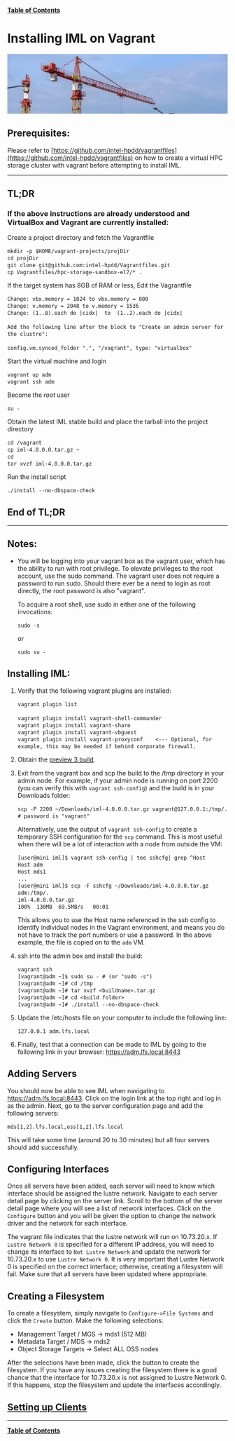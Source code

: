 [**Table of Contents**](cd_TOC.md)

# Installing IML on Vagrant

![clustre](md_Graphics/installing_sm.jpg)

## Prerequisites:
Please refer to [https://github.com/intel-hpdd/vagrantfiles](https://github.com/intel-hpdd/vagrantfiles) on how to create a virtual HPC storage cluster with vagrant before attempting to install IML.

---
## TL;DR

### If the above instructions are already understood and VirtualBox and Vagrant are currently installed:

Create a project directory and fetch the Vagrantfile

```
mkdir -p $HOME/vagrant-projects/projDir
cd projDir
git clone git@github.com:intel-hpdd/Vagrantfiles.git
cp Vagrantfiles/hpc-storage-sandbox-el7/* .
```

If the target system has 8GB of RAM or less, Edit the Vagrantfile

```
Change: vbx.memory = 1024 to vbx.memory = 800
Change: v.memory = 2048 to v.memory = 1536
Change: (1..8).each do |cidx|  to  (1..2).each do |cidx|

Add the following line after the block to "Create an admin server for the clustre":

config.vm.synced_folder ".", "/vagrant", type: "virtualbox"
```

Start the virtual machine and login

```
vagrant up adm
vagrant ssh adm
```

Become the *root* user

```
su -
```

Obtain the latest IML stable build and place the tarball into the project directory

```
cd /vagrant
cp iml-4.0.0.0.tar.gz ~ 
cd
tar xvzf iml-4.0.0.0.tar.gz 
```

Run the install script

```
./install --no-dbspace-check
```

## End of TL;DR
---

## Notes:
- You will be logging into your vagrant box as the vagrant user, which has the ability to run with root privilege. To elevate privileges to the root account, use the sudo command. The vagrant user does not require a password to run sudo. Should there ever be a need to login as root directly, the root password is also "vagrant". 

    To acquire a root shell, use sudo in either one of the following invocations:
    ```
    sudo -s
    ```
    or
    ```
    sudo su -
    ```

## Installing IML:
1. Verify that the following vagrant plugins are installed:
    ```
    vagrant plugin list

    vagrant plugin install vagrant-shell-commander
    vagrant plugin install vagrant-share
    vagrant plugin install vagrant-vbguest
    vagrant plugin install vagrant-proxyconf    <--- Optional, for example, this may be needed if behind corporate firewall.
    ```
2. Obtain the [preview 3 build](https://github.com/intel-hpdd/intel-manager-for-lustre/releases/tag/v4.0.0.0P3).
3. Exit from the vagrant box and scp the build to the /tmp directory in your admin node. For example, if your admin node is running on port 2200 (you can verify this with `vagrant ssh-config`) and the build is in your Downloads folder:
    ```
    scp -P 2200 ~/Downloads/iml-4.0.0.0.tar.gz vagrant@127.0.0.1:/tmp/.
    # password is "vagrant"
    ```
    Alternatively, use the output of `vagrant ssh-config` to create a temporary SSH configuration for the `scp` command. This is most useful when there will be a lot of interaction with a node from outside the VM:
    ```
    [user@mini iml]$ vagrant ssh-config | tee sshcfg| grep ^Host
    Host adm
    Host mds1
    ...
    [user@mini iml]$ scp -F sshcfg ~/Downloads/iml-4.0.0.0.tar.gz adm:/tmp/.
    iml-4.0.0.0.tar.gz                                                 100%  130MB  69.5MB/s   00:01    
    ```
    This allows you to use the Host name referenced in the ssh config to identify individual nodes in the Vagrant environment, and means you do not have to track the port numbers or use a password. In the above example, the file is copied on to the `adm` VM.

4. ssh into the admin box and install the build:
    ```
    vagrant ssh
    [vagrant@adm ~]$ sudo su - # (or "sudo -s")
    [vagrant@adm ~]# cd /tmp
    [vagrant@adm ~]# tar xvzf <buildname>.tar.gz
    [vagrant@adm ~]# cd <build folder>
    [vagrant@adm ~]# ./install --no-dbspace-check
    ```
5. Update the /etc/hosts file on your computer to include the following line:
    ```
    127.0.0.1 adm.lfs.local
    ```
6. Finally, test that a connection can be made to IML by going to the following link in your browser:
https://adm.lfs.local:8443

## Adding Servers
You should now be able to see IML when navigating to https://adm.lfs.local:8443. Click on the login link at the top right and log in as the admin. Next, go to the server configuration page and add the following servers:
```
mds[1,2].lfs.local,oss[1,2].lfs.local
```
This will take some time (around 20 to 30 minutes) but all four servers should add successfully.

## Configuring Interfaces
Once all servers have been added, each server will need to know which interface should be assigned the lustre network. Navigate to each server detail page by clicking on the server link. Scroll to the bottom of the server detail page where you will see a list of network interfaces. Click on the `Configure` button and you will be given the option to change the network driver and the network for each interface. 

The vagrant file indicates that the lustre network will run on 10.73.20.x. If `Lustre Network 0` is specified for a different IP address, you will need to change its interface to `Not Lustre Network` and update the network for 10.73.20.x to use `Lustre Network 0`. It is very important that Lustre Network 0 is specified on the correct interface; otherwise, creating a filesystem will fail. Make sure that all servers have been updated where appropriate.

## Creating a Filesystem
To create a filesystem, simply navigate to `Configure->File Systems` and click the `Create` button. Make the following selections:
- Management Target / MGS -> mds1 (512 MB)
- Metadata Target / MDS -> mds2
- Object Storage Targets -> Select ALL OSS nodes

After the selections have been made, click the button to create the filesystem. If you have any issues creating the filesystem there is a good chance that the interface for 10.73.20.x is not assigned to Lustre Network 0. If this happens, stop the filesystem and update the interfaces accordingly. 

## [Setting up Clients](IML_Setting_up_Clients.md)

---
[**Table of Contents**](cd_TOC.md) 